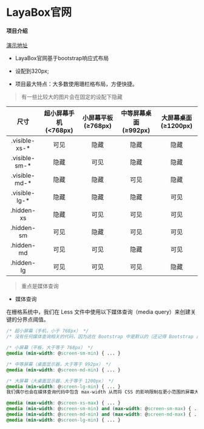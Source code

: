 # LayaBox官网

#### 项目介绍

[演示地址](https://struggle-wjf.gitee.io/layabox_official_website)

- LayaBox官网基于bootstrap响应式布局
  
- 设配到320px;
  
- 项目最大特点：大多数使用珊栏格布局，方便快捷。
  
> 有一些比较大的图片会在固定的设配下隐藏

| 尺寸 | 超小屏幕手机 (<768px) |  小屏幕平板 (≥768px)|中等屏幕桌面 (≥992px)|大屏幕桌面 (≥1200px)|
| :-------------------------:   | :----------: | :----------:  |:----------:  |:----------:  |
|.visible-xs-*|	可见	|隐藏	|隐藏	|隐藏|
|.visible-sm-*	|隐藏	|可见	|隐藏	|隐藏|
|.visible-md-*	|隐藏	|隐藏	|可见	|隐藏|
|.visible-lg-*	|隐藏	|隐藏	|隐藏	|可见|
|.hidden-xs	|隐藏	|可见|	可见	|可见|
|.hidden-sm	|可见	|隐藏	|可见	|可见|
|.hidden-md	|可见	|可见	|隐藏	|可见|
|.hidden-lg	|可见	|可见	|可见	|隐藏|

> 重点是媒体查询

- 媒体查询
  
在栅格系统中，我们在 Less 文件中使用以下媒体查询（media query）来创建关键的分界点阈值。

```css
/* 超小屏幕（手机，小于 768px） */
/* 没有任何媒体查询相关的代码，因为这在 Bootstrap 中是默认的（还记得 Bootstrap 是移动设备优先的吗？） */

/* 小屏幕（平板，大于等于 768px） */
@media (min-width: @screen-sm-min) { ... }

/* 中等屏幕（桌面显示器，大于等于 992px） */
@media (min-width: @screen-md-min) { ... }

/* 大屏幕（大桌面显示器，大于等于 1200px） */
@media (min-width: @screen-lg-min) { ... }
我们偶尔也会在媒体查询代码中包含 max-width 从而将 CSS 的影响限制在更小范围的屏幕大小之内。

@media (max-width: @screen-xs-max) { ... }
@media (min-width: @screen-sm-min) and (max-width: @screen-sm-max) { ... }
@media (min-width: @screen-md-min) and (max-width: @screen-md-max) { ... }
@media (min-width: @screen-lg-min) { ... }

```
